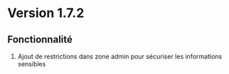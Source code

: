 # Version 1.7.2

## Fonctionnalité
1. Ajout de restrictions dans zone admin pour sécuriser les informations sensibles
